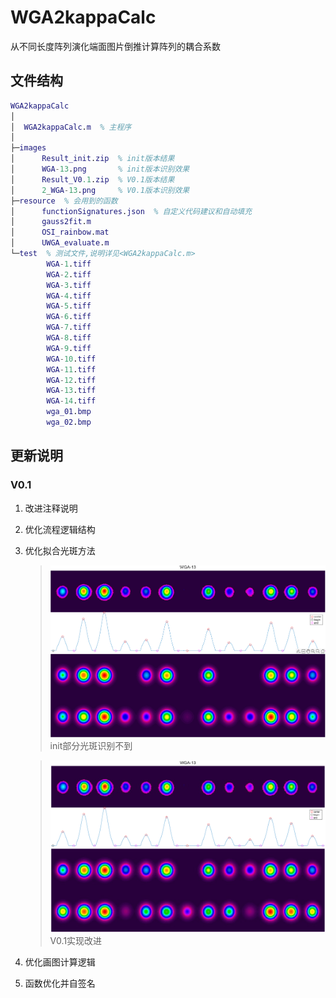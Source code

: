 # WGA2kappaCalc
从不同长度阵列演化端面图片倒推计算阵列的耦合系数
## 文件结构
``` matlab
WGA2kappaCalc
│
│  WGA2kappaCalc.m  % 主程序
│
├─images
│      Result_init.zip  % init版本结果
│      WGA-13.png       % init版本识别效果
│      Result_V0.1.zip  % V0.1版本结果
│      2_WGA-13.png     % V0.1版本识别效果
├─resource  % 会用到的函数
│      functionSignatures.json  % 自定义代码建议和自动填充
│      gauss2fit.m
│      OSI_rainbow.mat
│      UWGA_evaluate.m
└─test  % 测试文件,说明详见<WGA2kappaCalc.m>
        WGA-1.tiff
        WGA-2.tiff
        WGA-3.tiff
        WGA-4.tiff
        WGA-5.tiff
        WGA-6.tiff
        WGA-7.tiff
        WGA-8.tiff
        WGA-9.tiff
        WGA-10.tiff
        WGA-11.tiff
        WGA-12.tiff
        WGA-13.tiff
        WGA-14.tiff
        wga_01.bmp
        wga_02.bmp
```
## 更新说明
### V0.1
1. 改进注释说明
2. 优化流程逻辑结构
3. 优化拟合光斑方法
    > ![init 识别效果](images/WGA-13.png "init 识别效果")
    > init部分光斑识别不到

    > ![V0.1 识别效果](images/2_WGA-13.png "V0.1 识别效果")
    > V0.1实现改进
4. 优化画图计算逻辑
5. 函数优化并自签名